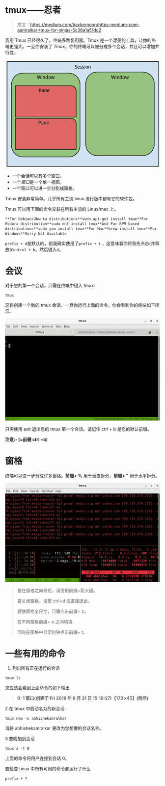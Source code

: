 # tmux——忍者

> 原文：<https://medium.com/hackernoon/https-medium-com-aamralkar-tmux-for-ninjas-5c38a1a51dc2>

我用 Tmux 已经很久了。终端多路复用器。Tmux 是一个漂亮的工具，让你的终端更强大。一旦你安装了 Tmux，你的终端可以被分成多个会话，并且可以增加并行性。

![](img/c6b4b5dcfaaa0393fa91ffca0bf647f0.png)

*   一个会话可以有多个窗口。
*   一个*窗口*是一个单一视图。
*   一个窗口可以进一步分割成窗格。

Tmux 安装非常简单。几乎所有主流 linux 发行版中都有它的软件包。

Tmux 可以用下面的命令安装在所有主流的 Linux/mac 上。

```
**For Debian/Ubuntu distributions**sudo apt-get install tmux**For Fedora distribution**sudo dnf install tmux**And For RPM based distributions**sudo yum install tmux**For Mac**brew install tmux**For Windows**Sorry Not Available
```

`prefix + d`是默认的，但我确实使用了`prefix + t` ，这意味着你将首先点击(并释放)`Control + b`，然后键入`d`。

# 会议

对于您的第一个会话，只需在终端中键入 tmux:

```
tmux
```

这将创建一个新的 tmux 会话。一旦你运行上面的命令，你会看到你的终端如下所示。

![](img/9b2a8004582202969b438707b28e3b2b.png)

只需使用 exit 退出您的 tmux 第一个会话。请记住 ctrl + b 是您的默认前缀。

**注意:- (=前缀 ctrl +b)**

# 窗格

终端可以进一步分成许多窗格。**前缀+ %** 用于垂直拆分，**前缀+ "** 用于水平拆分。

![](img/6adc888383f45926126eef36da545216.png)

> 要在窗格之间导航，请使用前缀+箭头键。
> 
> 要关闭窗格，请按 ctrl+d 或直接退出。
> 
> 要使窗格全尺寸，只需点击前缀+ z。
> 
> 在不同窗格前缀+ o 之间切换
> 
> 同时在窗格中显示时钟点击前缀+ t。

# 一些有用的命令

1.  列出所有正在运行的会话

```
tmux ls
```

您应该会看到上面命令的如下输出

> **0: 1 窗口(创建于 Fri 2018 年 8 月 31 日 15:10:27)【173 x45】(附后)**

2.在 tmux 中启动名为的新会话

```
tmux new -s abhishekamralkar
```

请将 abhishekamralkar 更改为您想要的会话名称。

3.要附加到会话

```
tmux a -t 0
```

上面的命令将用户连接到会话 0。

要检查 tmux 中所有可用的命令都运行了什么

```
prefix + ?
```
